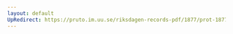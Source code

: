 ```yaml
---
layout: default
UpRedirect: https://pruto.im.uu.se/riksdagen-records-pdf/1877/prot-1877--ak--051/prot-1877--ak--051_026.pdf
---
```

